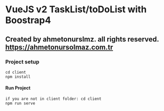 # VueJS v2 TaskList/toDoList with Boostrap4

## Created by ahmetonurslmz. all rights reserved. https://ahmetonursolmaz.com.tr 

### Project setup
```
cd client
npm install
```
#### Run Project
```
if you are not in client folder: cd client
npm run serve
```